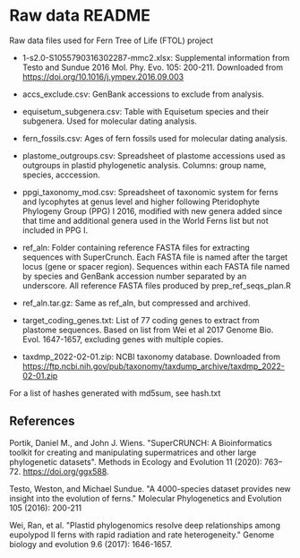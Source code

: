 # Raw data README

Raw data files used for Fern Tree of Life (FTOL) project

- 1-s2.0-S1055790316302287-mmc2.xlsx: Supplemental information from 
Testo and Sundue 2016 Mol. Phy. Evo. 105: 200-211. 
Downloaded from https://doi.org/10.1016/j.ympev.2016.09.003

- accs_exclude.csv: GenBank accessions to exclude from analysis.

- equisetum_subgenera.csv: Table with Equisetum species and their subgenera. Used
for molecular dating analysis.

- fern_fossils.csv: Ages of fern fossils used for molecular dating analysis.

- plastome_outgroups.csv: Spreadsheet of plastome accessions used as outgroups in
plastid phylogenetic analysis. Columns: group name, species, acccession.

- ppgi_taxonomy_mod.csv: Spreadsheet of taxonomic system for ferns and lycophytes
at genus level and higher following Pteridophyte Phylogeny Group (PPG) I 2016,
modified with new genera added since that time and additional genera used in the
World Ferns list but not included in PPG I.

- ref_aln: Folder containing reference FASTA files for extracting sequences with 
SuperCrunch. Each FASTA file is named after the target locus (gene or spacer
region). Sequences within each FASTA file named by species and GenBank accession
number separated by an underscore. All reference FASTA files produced by
prep_ref_seqs_plan.R

- ref_aln.tar.gz: Same as ref_aln, but compressed and archived.

- target_coding_genes.txt: List of 77 coding genes to extract from plastome
sequences. Based on list from Wei et al 2017 Genome Bio. Evol. 1647-1657,
excluding genes with multiple copies.

- taxdmp_2022-02-01.zip: NCBI taxonomy database. Downloaded from
https://ftp.ncbi.nih.gov/pub/taxonomy/taxdump_archive/taxdmp_2022-02-01.zip

For a list of hashes generated with md5sum, see hash.txt

## References

Portik, Daniel M., and John J. Wiens. "SuperCRUNCH: A Bioinformatics
toolkit for creating and manipulating supermatrices and other large phylogenetic
datasets". Methods in Ecology and Evolution 11 (2020): 763–72.
https://doi.org/ggx588.

Testo, Weston, and Michael Sundue. "A 4000-species dataset provides new insight
into the evolution of ferns." Molecular Phylogenetics and Evolution 105 (2016):
200-211

Wei, Ran, et al. "Plastid phylogenomics resolve deep relationships among
eupolypod II ferns with rapid radiation and rate heterogeneity." Genome biology
and evolution 9.6 (2017): 1646-1657.

